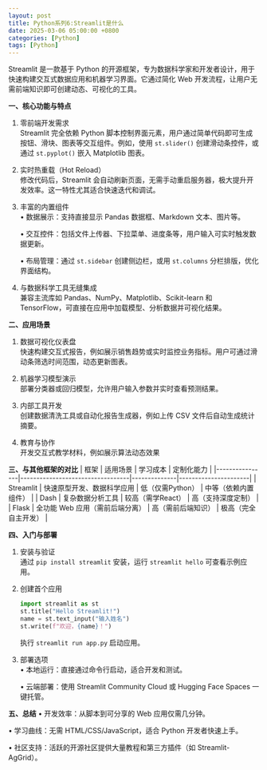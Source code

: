 ```yaml
---
layout: post
title: Python系列6:Streamlit是什么
date: 2025-03-06 05:00:00 +0800
categories: [Python]
tags: [Python]
---
```

Streamlit 是一款基于 Python 的开源框架，专为数据科学家和开发者设计，用于快速构建交互式数据应用和机器学习界面。它通过简化 Web 开发流程，让用户无需前端知识即可创建动态、可视化的工具。

**一、核心功能与特点**
1. 零前端开发需求  
   Streamlit 完全依赖 Python 脚本控制界面元素，用户通过简单代码即可生成按钮、滑块、图表等交互组件。例如，使用 `st.slider()` 创建滑动条控件，或通过 `st.pyplot()` 嵌入 Matplotlib 图表。

2. 实时热重载（Hot Reload）  
   修改代码后，Streamlit 会自动刷新页面，无需手动重启服务器，极大提升开发效率。这一特性尤其适合快速迭代和调试。

3. 丰富的内置组件  
   • 数据展示：支持直接显示 Pandas 数据框、Markdown 文本、图片等。

   • 交互控件：包括文件上传器、下拉菜单、进度条等，用户输入可实时触发数据更新。

   • 布局管理：通过 `st.sidebar` 创建侧边栏，或用 `st.columns` 分栏排版，优化界面结构。


4. 与数据科学工具无缝集成  
   兼容主流库如 Pandas、NumPy、Matplotlib、Scikit-learn 和 TensorFlow，可直接在应用中加载模型、分析数据并可视化结果。


**二、应用场景**
1. 数据可视化仪表盘  
   快速构建交互式报告，例如展示销售趋势或实时监控业务指标。用户可通过滑动条筛选时间范围，动态更新图表。

2. 机器学习模型演示  
   部署分类器或回归模型，允许用户输入参数并实时查看预测结果。

3. 内部工具开发  
   创建数据清洗工具或自动化报告生成器，例如上传 CSV 文件后自动生成统计摘要。

4. 教育与协作  
   开发交互式教学材料，例如展示算法动态效果


**三、与其他框架的对比**
| 框架       | 适用场景                     | 学习成本 | 定制化能力       |
|----------------|----------------------------------|--------------|----------------------|
| Streamlit  | 快速原型开发、数据科学应用       | 低（仅需Python） | 中等（依赖内置组件） |
| Dash       | 复杂数据分析工具                 | 较高（需学React） | 高（支持深度定制）   |
| Flask      | 全功能 Web 应用（需前后端分离）  | 高（需前后端知识） | 极高（完全自主开发） |



**四、入门与部署**
1. 安装与验证  
   通过 `pip install streamlit` 安装，运行 `streamlit hello` 可查看示例应用。

2. 创建首个应用  
   ```python
   import streamlit as st
   st.title("Hello Streamlit!")
   name = st.text_input("输入姓名")
   st.write(f"欢迎，{name}！")
   ```
   执行 `streamlit run app.py` 启动应用。

3. 部署选项  
   • 本地运行：直接通过命令行启动，适合开发和测试。

   • 云端部署：使用 Streamlit Community Cloud 或 Hugging Face Spaces 一键托管。


**五、总结**
• 开发效率：从脚本到可分享的 Web 应用仅需几分钟。

• 学习曲线：无需 HTML/CSS/JavaScript，适合 Python 开发者快速上手。

• 社区支持：活跃的开源社区提供大量教程和第三方插件（如 Streamlit-AgGrid）。

